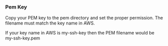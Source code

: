 ### Pem Key
Copy your PEM key to the pem directory and set the proper permission. The filename must match the key name in AWS.

If your key name in AWS is my-ssh-key then the PEM filename would be my-ssh-key.pem
